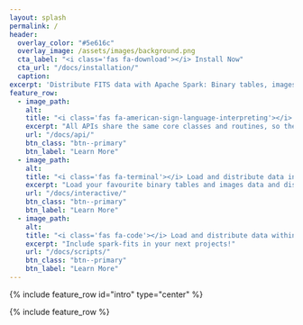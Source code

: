 ```yaml
---
layout: splash
permalink: /
header:
  overlay_color: "#5e616c"
  overlay_image: /assets/images/background.png
  cta_label: "<i class='fas fa-download'></i> Install Now"
  cta_url: "/docs/installation/"
  caption:
excerpt: 'Distribute FITS data with Apache Spark: Binary tables, images and more!<br /> <small><a href="https://github.com/theastrolab/spark-fits/releases/tag/0.4.0">Latest release v0.4.0</a></small><br /><br /> {::nomarkdown}<iframe style="display: inline-block;" src="https://ghbtns.com/github-btn.html?user=theastrolab&repo=spark-fits&type=star&count=true&size=large" frameborder="0" scrolling="0" width="160px" height="30px"></iframe> <iframe style="display: inline-block;" src="https://ghbtns.com/github-btn.html?user=theastrolab&repo=spark-fits&type=fork&count=true&size=large" frameborder="0" scrolling="0" width="158px" height="30px"></iframe>{:/nomarkdown}'
feature_row:
  - image_path:
    alt:
    title: "<i class='fas fa-american-sign-language-interpreting'></i> API for Scala, Python, Java and R"
    excerpt: "All APIs share the same core classes and routines, so the ways to create DataFrame from all languages using spark-fits are identical."
    url: "/docs/api/"
    btn_class: "btn--primary"
    btn_label: "Learn More"
  - image_path:
    alt:
    title: "<i class='fas fa-terminal'></i> Load and distribute data interactively"
    excerpt: "Load your favourite binary tables and images data and distribute the data across machines using the spark-shell, pyspark, or jupyter notebook!"
    url: "/docs/interactive/"
    btn_class: "btn--primary"
    btn_label: "Learn More"
  - image_path:
    alt:
    title: "<i class='fas fa-code'></i> Load and distribute data within your application"
    excerpt: "Include spark-fits in your next projects!"
    url: "/docs/scripts/"
    btn_class: "btn--primary"
    btn_label: "Learn More"
---
```


{% include feature_row id="intro" type="center" %}

{% include feature_row %}
